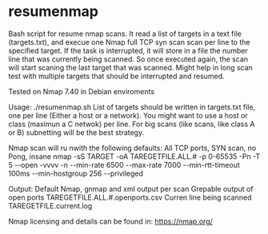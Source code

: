 # resumenmap
Bash script for resume nmap scans. It read a list of targets in a text file (targets.txt), and execue one Nmap full TCP syn scan scan per line to the specified target. If the task is interrupted, it will store in a file the number line that was currently being scanned. So once executed again, the scan will start scaning the last target that was scanned. Might help in long scan test with multiple targets that should be interrupted and resumed.

Tested on Nmap 7.40 in Debian enviroments

Usage: ./resumenmap.sh
List of targets should be written in targets.txt file, one per line (Either a host or a network).
You might want to use a host or class (maximun a C netwok) per line. For big scans (like scans, like class A or B) subnetting will be the best strategy.


Nmap scan will ru nwith the following defaults: 
All TCP ports, SYN scan, no Pong, insane 
nmap -sS TARGET -oA TAREGETFILE.ALL.# -p 0-65535 -Pn -T 5 --open -vvvv -n --min-rate 6500 --max-rate 7000 --min-rtt-timeout 100ms --min-hostgroup 256 --privileged

Output:
Default Nmap, gnmap and xml output per scan
Grepable output of open ports TAREGETFILE.ALL.#.openports.csv
Curren line being scanned TAREGETFILE.current.log


Nmap licensing and details can be found in: https://nmap.org/ 
